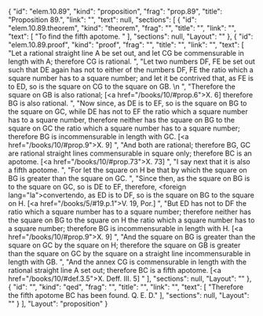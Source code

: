 {
  "id": "elem.10.89",
  "kind": "proposition",
  "frag": "prop.89",
  "title": "Proposition 89.",
  "link": "",
  "text": null,
  "sections": [
    {
      "id": "elem.10.89.theorem",
      "kind": "theorem",
      "frag": "",
      "title": "",
      "link": "",
      "text": [
        "To find the fifth apotome. "
      ],
      "sections": null,
      "Layout": ""
    },
    {
      "id": "elem.10.89.proof",
      "kind": "proof",
      "frag": "",
      "title": "",
      "link": "",
      "text": [
        "Let a rational straight line A be set out, and let CG be commensurable in length with A; therefore CG is rational. ",
        "Let two numbers DF, FE be set out such that DE again has not to either of the numbers DF, FE the ratio which a square number has to a square number; and let it be contrived that, as FE is to ED, so is the square on CG to the square on GB. \n      ",
        "Therefore the square on GB is also rational; [<a href=\"/books/10/#prop.6\">X. 6</a>] therefore BG is also rational. ",
        "Now since, as DE is to EF, so is the square on BG to the square on GC, while DE has not to EF the ratio which a square number has to a square number, therefore neither has the square on BG to the square on GC the ratio which a square number has to a square number; therefore BG is incommensurable in length with GC. [<a href=\"/books/10/#prop.9\">X. 9</a>] ",
        "And both are rational; therefore BG, GC are rational straight lines commensurable in square only; therefore BC is an apotome. [<a href=\"/books/10/#prop.73\">X. 73</a>] ",
        "I say next that it is also a fifth apotome. ",
        "For let the square on H be that by which the square on BG is greater than the square on GC. ",
        "Since then, as the square on BG is to the square on GC, so is DE to EF, therefore, <foreign lang=\"la\">convertendo</foreign>, as ED is to DF, so is the square on BG to the square on H. [<a href=\"/books/5/#19.p.1\">V. 19, Por.</a>] ",
        "But ED has not to DF the ratio which a square number has to a square number; therefore neither has the square on BG to the square on H the ratio which a square number has to a square number; therefore BG is incommensurable in length with H. [<a href=\"/books/10/#prop.9\">X. 9</a>] ",
        "And the square on BG is greater than the square on GC by the square on H; therefore the square on GB is greater than the square on GC by the square on a straight line incommensurable in length with GB. ",
        "And the annex CG is commensurable in length with the rational straight line A set out; therefore BC is a fifth apotome. [<a href=\"/books/10/#def.3.5\">X. Deff. III. 5</a>] "
      ],
      "sections": null,
      "Layout": ""
    },
    {
      "id": "",
      "kind": "qed",
      "frag": "",
      "title": "",
      "link": "",
      "text": [
        "Therefore the fifth apotome BC has been found. Q. E. D."
      ],
      "sections": null,
      "Layout": ""
    }
  ],
  "Layout": "proposition"
}
